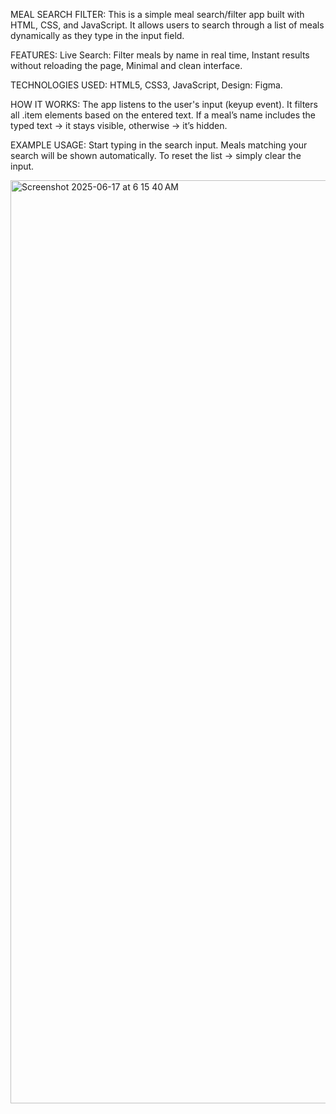 

 MEAL SEARCH FILTER:
   This is a simple meal search/filter app built with HTML, CSS, and JavaScript. It allows users to search through a list of meals dynamically as they type in the input field.

FEATURES:
  Live Search: Filter meals by name in real time,
  Instant results without reloading the page,
  Minimal and clean interface.

TECHNOLOGIES USED:
  HTML5,
  CSS3,
  JavaScript,
  Design: Figma.

HOW IT WORKS:
  The app listens to the user's input (keyup event).
  It filters all .item elements based on the entered text.
  If a meal’s name includes the typed text → it stays visible, otherwise → it’s hidden.


EXAMPLE USAGE:
  Start typing in the search input.
  Meals matching your search will be shown automatically.
  To reset the list → simply clear the input.

<img width="1477" alt="Screenshot 2025-06-17 at 6 15 40 AM" src="https://github.com/user-attachments/assets/ea23ddcd-bece-4167-aa93-7c11c59d3551" />
